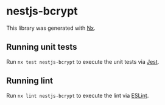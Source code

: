 # nestjs-bcrypt

This library was generated with [Nx](https://nx.dev).

## Running unit tests

Run `nx test nestjs-bcrypt` to execute the unit tests via
[Jest](https://jestjs.io).

## Running lint

Run `nx lint nestjs-bcrypt` to execute the lint via
[ESLint](https://eslint.org/).
